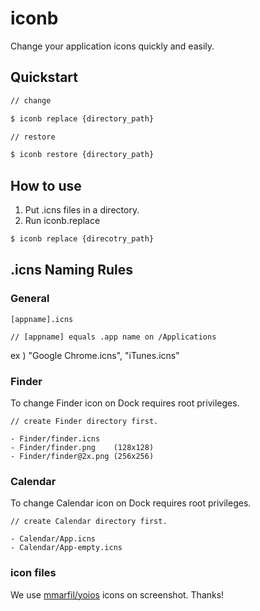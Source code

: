 # iconb

Change your application icons quickly and easily.

## Quickstart

```bash
// change

$ iconb replace {directory_path}
```

```bash
// restore

$ iconb restore {directory_path}
```

## How to use

1. Put .icns files in a directory.
2. Run iconb.replace

```bash
$ iconb replace {direcotry_path}
```

## .icns Naming Rules

### General

```
[appname].icns

// [appname] equals .app name on /Applications
```

ex ) "Google Chrome.icns", "iTunes.icns"

### Finder

To change Finder icon on Dock requires root privileges.

```
// create Finder directory first.

- Finder/finder.icns
- Finder/finder.png    (128x128)
- Finder/finder@2x.png (256x256)
```

### Calendar

To change Calendar icon on Dock requires root privileges.

```
// create Calendar directory first.

- Calendar/App.icns
- Calendar/App-empty.icns
```

### icon files

We use [mmarfil/yoios](https://github.com/mmarfil/yoios) icons on screenshot. Thanks!
